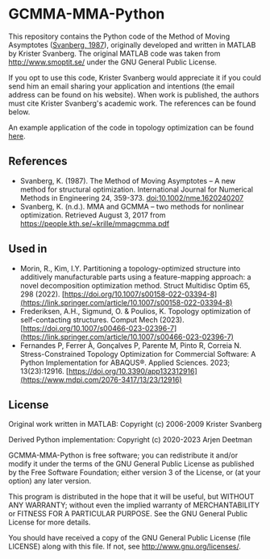 # GCMMA-MMA-Python

This repository contains the Python code of the Method of Moving Asymptotes ([Svanberg, 1987](https://onlinelibrary.wiley.com/doi/abs/10.1002/nme.1620240207)), originally developed and written in MATLAB by Krister Svanberg. The original MATLAB code was taken from http://www.smoptit.se/ under the GNU General Public License. 

If you opt to use this code, Krister Svanberg would appreciate it if you could send him an email sharing your application and intentions (the email address can be found on his website). When work is published, the authors must cite Krister Svanberg's academic work. The references can be found below. 

An example application of the code in topology optimization can be found [here](https://github.com/arjendeetman/TopOpt-MMA-Python).

## References

- Svanberg, K. (1987). The Method of Moving Asymptotes – A new method for structural optimization. International Journal 
for Numerical Methods in Engineering 24, 359-373. [doi:10.1002/nme.1620240207](https://onlinelibrary.wiley.com/doi/abs/10.1002/nme.1620240207)
 - Svanberg, K. (n.d.). MMA and GCMMA – two methods for nonlinear optimization. Retrieved August 3, 2017 from  
https://people.kth.se/~krille/mmagcmma.pdf 

## Used in

- Morin, R., Kim, I.Y. Partitioning a topology-optimized structure into additively manufacturable parts using a feature-mapping approach: a novel decomposition optimization method. Struct Multidisc Optim 65, 298 (2022). [https://doi.org/10.1007/s00158-022-03394-8](https://link.springer.com/article/10.1007/s00158-022-03394-8)
- Frederiksen, A.H., Sigmund, O. & Poulios, K. Topology optimization of self-contacting structures. Comput Mech (2023). [https://doi.org/10.1007/s00466-023-02396-7](https://link.springer.com/article/10.1007/s00466-023-02396-7)
- Fernandes P, Ferrer À, Gonçalves P, Parente M, Pinto R, Correia N. Stress-Constrained Topology Optimization for Commercial Software: A Python Implementation for ABAQUS®. Applied Sciences. 2023; 13(23):12916. [https://doi.org/10.3390/app132312916](https://www.mdpi.com/2076-3417/13/23/12916)

## License
Original work written in MATLAB: Copyright (c) 2006-2009 Krister Svanberg

Derived Python implementation: Copyright (c) 2020-2023 Arjen Deetman

GCMMA-MMA-Python is free software; you can redistribute it and/or modify it under the terms of the GNU General Public License as published by the Free Software Foundation; either version 3 of the License, or (at your option) any later version.

This program is distributed in the hope that it will be useful, but WITHOUT ANY WARRANTY; without even the implied warranty of MERCHANTABILITY or FITNESS FOR A PARTICULAR PURPOSE. See the GNU General Public License for more details.

You should have received a copy of the GNU General Public License (file LICENSE) along with this file.  If not, see <http://www.gnu.org/licenses/>.
